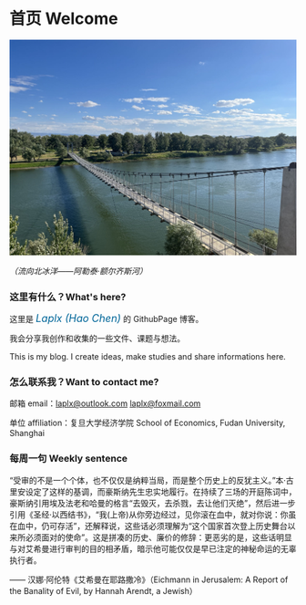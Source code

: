 # 首页 Welcome

![](./introg.jpg)

*（流向北冰洋——阿勒泰·额尔齐斯河）*

### 这里有什么？What's here?

这里是 <font size=4 color=#006699><i>Laplx (Hao Chen)</i></font> 的 GithubPage 博客。

我会分享我创作和收集的一些文件、课题与想法。

This is my blog. I create ideas, make studies and share informations here.

### 怎么联系我？Want to contact me?

邮箱 email：laplx@outlook.com  laplx@foxmail.com

单位 affiliation：复旦大学经济学院 School of Economics, Fudan University, Shanghai

### 每周一句  Weekly sentence

“受审的不是一个个体，也不仅仅是纳粹当局，而是整个历史上的反犹主义。”本·古里安设定了这样的基调，而豪斯纳先生忠实地履行。在持续了三场的开庭陈词中，豪斯纳引用埃及法老和哈曼的格言“去毁灭，去杀戮，去让他们灭绝”，然后进一步引用《圣经·以西结书》，“我(上帝)从你旁边经过，见你滚在血中，就对你说：你虽在血中，仍可存活”，还解释说，这些话必须理解为“这个国家首次登上历史舞台以来所必须面对的使命”。这是拼凑的历史、廉价的修辞：更恶劣的是，这些话明显与对艾希曼进行审判的目的相矛盾，暗示他可能仅仅是早已注定的神秘命运的无辜执行者。

—— 汉娜·阿伦特《艾希曼在耶路撒冷》（Eichmann in Jerusalem: A Report of the Banality of Evil, by Hannah Arendt, a Jewish）
